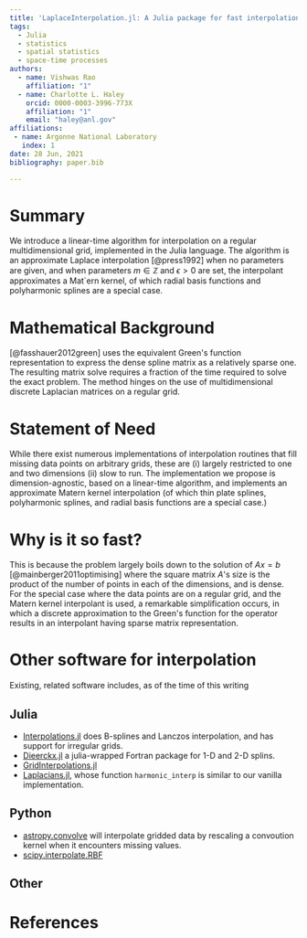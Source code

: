 ```yaml
---
title: 'LaplaceInterpolation.jl: A Julia package for fast interpolation on a grid'
tags:
  - Julia
  - statistics
  - spatial statistics
  - space-time processes
authors:
  - name: Vishwas Rao
    affiliation: "1"
  - name: Charlotte L. Haley
    orcid: 0000-0003-3996-773X
    affiliation: "1"
    email: "haley@anl.gov" 
affiliations:
 - name: Argonne National Laboratory
   index: 1
date: 28 Jun, 2021
bibliography: paper.bib

---
```


# Summary

We introduce a linear-time algorithm for interpolation on a regular
multidimensional grid, implemented in the Julia language. The algorithm is an
approximate Laplace interpolation [@press1992] when no parameters are given, and
when parameters $m\in\mathbb{Z}$ and $\epsilon > 0$ are set, the interpolant
approximates a Mat\`ern kernel, of which radial basis functions and polyharmonic
splines are a special case. 

# Mathematical Background

[@fasshauer2012green] uses the equivalent Green's function representation to 
express the dense spline matrix as a relatively sparse one. The resulting matrix solve
requires a fraction of the time required to solve the exact problem. The method hinges 
on the use of multidimensional discrete Laplacian matrices on a regular grid. 

# Statement of Need

While there exist numerous implementations of interpolation routines that fill
missing data points on arbitrary grids, these are (i) largely restricted to one
and two dimensions (ii) slow to run. The implementation we propose is
dimension-agnostic, based on a linear-time algorithm, and implements an
approximate Matern kernel interpolation (of which thin plate splines,
polyharmonic splines, and radial basis functions are a special case.)  

# Why is it so fast?

This is because the problem largely boils down to the solution of $Ax = b$
[@mainberger2011optimising] where the square matrix $A$'s size is the product of
the number of points in each of the dimensions, and is dense.  For the special
case where the data points are on a regular grid, and the Matern kernel
interpolant is used, a remarkable simplification occurs, in which a discrete
approximation to the Green's function for the operator results in an interpolant
having sparse matrix representation.  

# Other software for interpolation

Existing, related software includes, as of the time of this writing

## Julia 

* [Interpolations.jl](https://github.com/JuliaMath/Interpolations.jl) does
  B-splines and Lanczos interpolation, and has support for irregular grids.
* [Dieerckx.jl](https://github.com/kbarbary/Dierckx.jl) a julia-wrapped Fortran
  package for 1-D and 2-D splins.
* [GridInterpolations.jl](https://github.com/sisl/GridInterpolations.jl) 
* [Laplacians.jl](https://github.com/danspielman/Laplacians.jl), whose function
`harmonic_interp` is similar to our vanilla implementation. 

## Python

* [astropy.convolve](https://docs.astropy.org/en/stable/api/astropy.convolution.convolve.html) will interpolate gridded data by rescaling a convoution kernel when it encounters missing values.
* [scipy.interpolate.RBF](https://docs.scipy.org/doc/scipy/reference/generated/scipy.interpolate.Rbf.html)

## Other


# References
